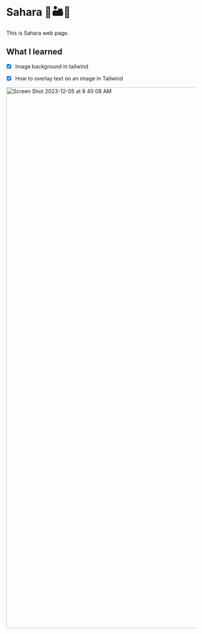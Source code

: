 # Sahara 🌵🏜🐫
This is Sahara web page.

## What I learned 
- [x] Image background in tailwind
- [x] How to overlay text on an image in Tailwind


<img width="1440" alt="Screen Shot 2023-12-05 at 8 40 08 AM" src="https://github.com/yusra-bit/Sahara/assets/60106667/d3d04ec9-7b7f-4f0e-b66d-4cbe65a4ad3c">

